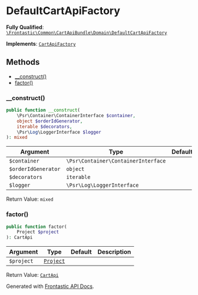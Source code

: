 #  DefaultCartApiFactory

**Fully Qualified**: [`\Frontastic\Common\CartApiBundle\Domain\DefaultCartApiFactory`](../../../../src/php/CartApiBundle/Domain/DefaultCartApiFactory.php)

**Implements**: [`CartApiFactory`](CartApiFactory.md)

## Methods

* [__construct()](#__construct)
* [factor()](#factor)

### __construct()

```php
public function __construct(
    \Psr\Container\ContainerInterface $container,
    object $orderIdGenerator,
    iterable $decorators,
    \Psr\Log\LoggerInterface $logger
): mixed
```

Argument|Type|Default|Description
--------|----|-------|-----------
`$container`|`\Psr\Container\ContainerInterface`||
`$orderIdGenerator`|`object`||
`$decorators`|`iterable`||
`$logger`|`\Psr\Log\LoggerInterface`||

Return Value: `mixed`

### factor()

```php
public function factor(
    Project $project
): CartApi
```

Argument|Type|Default|Description
--------|----|-------|-----------
`$project`|[`Project`](../../ReplicatorBundle/Domain/Project.md)||

Return Value: [`CartApi`](CartApi.md)

Generated with [Frontastic API Docs](https://github.com/FrontasticGmbH/apidocs).
